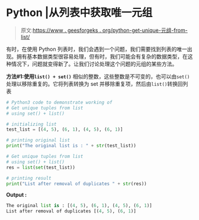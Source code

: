 # Python |从列表中获取唯一元组

> 原文:[https://www . geesforgeks . org/python-get-unique-元组-from-list/](https://www.geeksforgeeks.org/python-get-unique-tuples-from-list/)

有时，在使用 Python 列表时，我们会遇到一个问题，我们需要找到列表的唯一出现。拥有基本数据类型很容易处理，但有时，我们可能会有复杂的数据类型，在这种情况下，问题就变得新了。让我们讨论处理这个问题的元组的某些方法。

**方法#1:使用`list() + set()`**
相似的整数，这些整数是不可变的，也可以由`set()`处理以移除重复的。它将列表转换为 set 并移除重复项，然后由`list()`转换回列表

```py
# Python3 code to demonstrate working of
# Get unique tuples from list
# using set() + list()

# initializing list
test_list = [(4, 5), (6, 1), (4, 5), (6, 1)]

# printing original list
print("The original list is : " + str(test_list))

# Get unique tuples from list
# using set() + list()
res = list(set(test_list))

# printing result 
print("List after removal of duplicates " + str(res))
```

**Output :**

```py
The original list is : [(4, 5), (6, 1), (4, 5), (6, 1)]
List after removal of duplicates [(4, 5), (6, 1)]

```